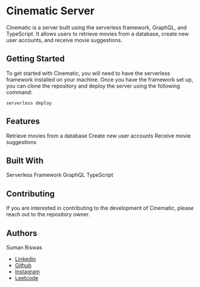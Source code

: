 # Cinematic Server

Cinematic is a server built using the serverless framework, GraphQL, and TypeScript. It allows users to retrieve movies from a database, create new user accounts, and receive movie suggestions.

## Getting Started

To get started with Cinematic, you will need to have the serverless framework installed on your machine. Once you have the framework set up, you can clone the repository and deploy the server using the following command:

```shell
serverless deploy
```

## Features

Retrieve movies from a database
Create new user accounts
Receive movie suggestions

## Built With

Serverless Framework
GraphQL
TypeScript

## Contributing

If you are interested in contributing to the development of Cinematic, please reach out to the repository owner.

## Authors

Suman Biswas </br>

- [Linkedin](https://www.linkedin.com/in/sumanbiswas7)
- [Github](https://github.com/sumanbiswas7)
- [Instagram](https://www.instagram.com/sumanbiswas7)
- [Leetcode](https://leetcode.com/sumanbiswas7/)

